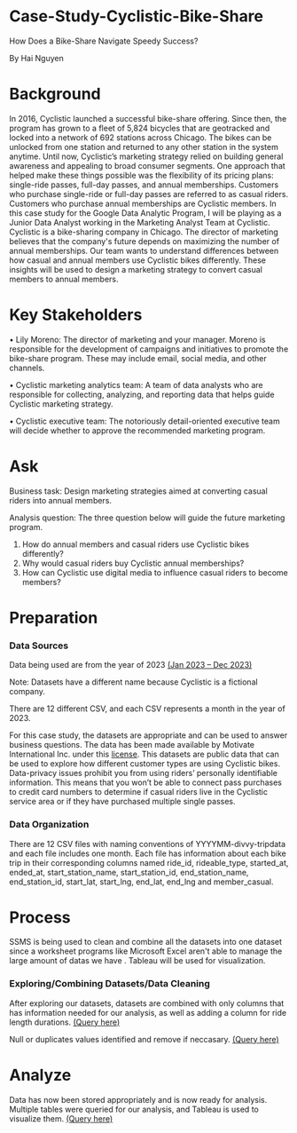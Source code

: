 # Case-Study-Cyclistic-Bike-Share
How Does a Bike-Share Navigate Speedy Success?

By Hai Nguyen 

# Background
In 2016, Cyclistic launched a successful bike-share offering. Since then, the program has grown to a fleet of 5,824 bicycles that are geotracked and locked into a network of 692 stations across Chicago. The bikes can be unlocked from one station and returned to any other station in the system anytime.
Until now, Cyclistic’s marketing strategy relied on building general awareness and appealing to broad consumer segments. One approach that helped make these things possible was the flexibility of its pricing plans: single-ride passes, full-day passes, and annual memberships. Customers who purchase single-ride or full-day passes are referred to as casual riders. Customers who purchase annual memberships are Cyclistic members.
In this case study for the Google Data Analytic Program, I will be playing as a Junior Data Analyst working in the Marketing Analyst Team at Cyclistic. Cyclistic is a bike-sharing company in Chicago. The director of marketing believes that the company's future depends on maximizing the number of annual memberships. Our team wants to understand differences between how casual and annual members use Cyclistic bikes differently. These insights will be used to design a marketing strategy to convert casual members to annual members.

# Key Stakeholders
•	Lily Moreno: The director of marketing and your manager. Moreno is responsible for the development of campaigns
and initiatives to promote the bike-share program. These may include email, social media, and other channels.

•	Cyclistic marketing analytics team: A team of data analysts who are responsible for collecting, analyzing, and
reporting data that helps guide Cyclistic marketing strategy.

•	Cyclistic executive team: The notoriously detail-oriented executive team will decide whether to approve the
recommended marketing program.

# Ask
Business task: Design marketing strategies aimed at converting casual riders into annual members.

Analysis question: The three question below will guide the future marketing program.

1.	How do annual members and casual riders use Cyclistic bikes differently?
2.	Why would casual riders buy Cyclistic annual memberships?
3.	How can Cyclistic use digital media to influence casual riders to become members?

# Preparation

### Data Sources 

Data being used are from the year of 2023 [(Jan 2023 – Dec 2023)](https://divvy-tripdata.s3.amazonaws.com/index.html)

Note: Datasets have a different name because Cyclistic is a fictional company.

There are 12 different CSV, and each CSV represents a month in the year of 2023.

For this case study, the datasets are appropriate and can be used to answer business questions. The data has been made available by Motivate International Inc. under this [license](https://www.divvybikes.com/data-license-agreement). This datasets are public data that can be used to explore how different customer types are using Cyclistic bikes. Data-privacy issues prohibit you from using riders’ personally identifiable information. This means that you won’t be able to connect pass purchases to credit card numbers to determine if casual riders live in the Cyclistic service area or if they have purchased multiple single passes.

### Data Organization

There are 12 CSV files with naming conventions of YYYYMM-divvy-tripdata and each file includes one month. Each file has information about each bike trip in their corresponding columns named ride_id, rideable_type, started_at, ended_at, start_station_name, start_station_id, end_station_name, end_station_id, start_lat, start_lng, end_lat, end_lng and member_casual.

# Process

SSMS is being used to clean and combine all the datasets into one dataset since a worksheet programs like Microsoft Excel aren't able to manage the large amount of datas we have . Tableau will be used for visualization.

### Exploring/Combining Datasets/Data Cleaning

After exploring our datasets, datasets are combined with only columns that has information needed for our analysis, as well as adding a column for ride length durations.
[(Query here)](https://github.com/hainguyendtx/Case-Study-Cyclistic-Bike-Share-How-Does-a-Bike-Share-Navigate-Speedy-Success/edit/main/Combining%20Data.sql)

Null or duplicates values identified and remove if neccasary. [(Query here)](https://github.com/hainguyendtx/Case-Study-Cyclistic-Bike-Share-How-Does-a-Bike-Share-Navigate-Speedy-Success/blob/main/Cleaning%20Data.sql)

# Analyze

Data has now been stored appropriately and is now ready for analysis. Multiple tables were queried for our analysis, and Tableau is used to visualize them. [(Query here)](https://github.com/hainguyendtx/Case-Study-Cyclistic-Bike-Share-How-Does-a-Bike-Share-Navigate-Speedy-Success/blob/main/Analyze%20Data.sql)










